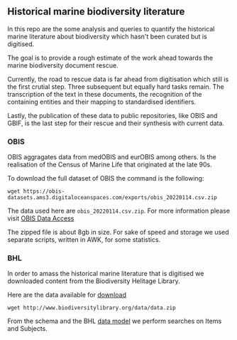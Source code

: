 ## Historical marine biodiversity literature

In this repo are the some analysis and queries to quantify the historical 
marine literature about biodiversity which hasn't been curated but is 
digitised.

The goal is to provide a rough estimate of the work ahead towards the 
marine biodiversity document rescue.

Currently, the road to rescue data is far ahead from digitisation which
still is the first crutial step. Three subsequent but equally hard tasks
remain. The transcription of the text in these documents, the 
recognition of the containing entities and their mapping to standardised
identifiers. 

Lastly, the publication of these data to public repositories, like OBIS 
and GBIF, is the last step for their rescue and their synthesis with 
current data.

### OBIS

OBIS aggragates data from medOBIS and eurOBIS among others. Is the 
realisation of the Census of Marine Life that originated at the late
90s. 

To download the full dataset of OBIS the command is the following:

```
wget https://obis-datasets.ams3.digitaloceanspaces.com/exports/obis_20220114.csv.zip

```

The data used here are `obis_20220114.csv.zip`. For more information
please visit [OBIS Data Access](https://obis.org/manual/access/)

The zipped file is about 8gb in size. For sake of speed and storage
we used separate scripts, written in AWK, for some statistics.

### BHL

In order to amass the historical marine literature that is digitised we 
downloaded content from the Biodiversity Helitage Library.

Here are the data available for 
[download](https://about.biodiversitylibrary.org/tools-and-services/developer-and-data-tools/)

```
wget http://www.biodiversitylibrary.org/data/data.zip
```

From the schema and the BHL [data model](https://github.com/gbhl/bhl-us/tree/master/Documentation/DataModel) 
we perform searches on Items and Subjects.
